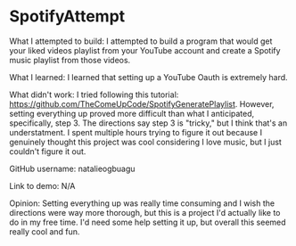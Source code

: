 # SpotifyAttempt
What I attempted to build: I attempted to build a program that would get your liked videos playlist from your YouTube account and create a Spotify music playlist from those videos.

What I learned: I learned that setting up a YouTube Oauth is extremely hard. 

What didn't work: I tried following this tutorial: https://github.com/TheComeUpCode/SpotifyGeneratePlaylist. However, setting everything up proved more difficult than what I anticipated, specifically, step 3. The directions say step 3 is "tricky," but I think that's an understatment. I spent multiple hours trying to figure it out because I genuinely thought this project was cool considering I love music, but I just couldn't figure it out.  

GitHub username: natalieogbuagu

Link to demo: N/A

Opinion: Setting everything up was really time consuming and I wish the directions were way more thorough, but this is a project I'd actually like to do in my free time. I'd need some help setting it up, but overall this seemed really cool and fun. 